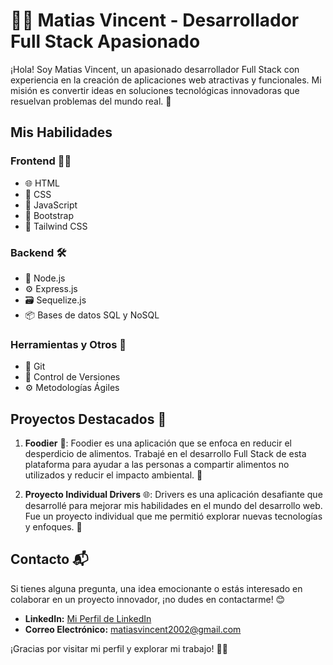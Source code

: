 # 👨‍💻 Matias Vincent - Desarrollador Full Stack Apasionado

¡Hola! Soy Matias Vincent, un apasionado desarrollador Full Stack con experiencia en la creación de aplicaciones web atractivas y funcionales. Mi misión es convertir ideas en soluciones tecnológicas innovadoras que resuelvan problemas del mundo real. 🚀

## Mis Habilidades

### Frontend 👨‍💻

- 🌐 HTML
- 🎨 CSS
- 🚀 JavaScript
- 🔵 Bootstrap
- 🌈 Tailwind CSS

### Backend 🛠️

- 🚀 Node.js
- ⚙️ Express.js
- 🗃️ Sequelize.js
- 📦 Bases de datos SQL y NoSQL

### Herramientas y Otros 🧰

- 🐙 Git
- 🔄 Control de Versiones
- ⚙️ Metodologías Ágiles

## Proyectos Destacados 🌟

1. **Foodier** 🚀: Foodier es una aplicación que se enfoca en reducir el desperdicio de alimentos. Trabajé en el desarrollo Full Stack de esta plataforma para ayudar a las personas a compartir alimentos no utilizados y reducir el impacto ambiental. 🍏

2. **Proyecto Individual Drivers** 🌐: Drivers es una aplicación desafiante que desarrollé para mejorar mis habilidades en el mundo del desarrollo web. Fue un proyecto individual que me permitió explorar nuevas tecnologías y enfoques. 🚗

## Contacto 📬

Si tienes alguna pregunta, una idea emocionante o estás interesado en colaborar en un proyecto innovador, ¡no dudes en contactarme! 😊

- **LinkedIn:** [Mi Perfil de LinkedIn](www.linkedin.com/in/matias-vincent)
- **Correo Electrónico:** matiasvincent2002@gmail.com

¡Gracias por visitar mi perfil y explorar mi trabajo! 👋🚀
